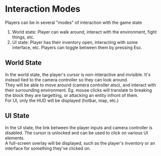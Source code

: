 # Interaction Modes
Players can be in several "modes" of interaction with the game state
1) World state: Player can walk around, interact with the environment, fight things, etc.
2) UI state: Player has their inventory open, interacting with some interface, etc.
Players can toggle between them by pressing Esc.  

## World State
In the world state, the player's cursor is non-interactive and invisible. It's instead tied to the camera controller so they can look around.  
They will be able to move around (camera controller also), and interact with their surrounding environment. Eg. mouse clicks will translate to breaking the block they are targetting, or attacking an entity infront of them.  
For UI, only the HUD will be displayed (hotbar, map, etc.)  

## UI State
In the UI state, the link between the player inputs and camera controller is disabled. The cursor is unlocked and can be used to click on various UI elements.  
A full-screen overlay will be displayed, such as the player's inventory or an interface for something they've clicked on.  

